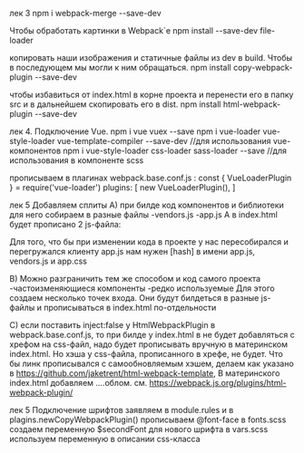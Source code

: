

лек 3
npm i webpack-merge --save-dev

Чтобы обработать картинки в Webpack`е
npm install --save-dev file-loader 

копировать наши изображения и статичные файлы из dev в build. 
Чтобы в последующем мы могли к ним обращаться.
npm install copy-webpack-plugin --save-dev 

чтобы избавиться от index.html в корне проекта и перенести его в папку src и в дальнейшем скопировать его в dist.
npm install html-webpack-plugin --save-dev 



лек 4. Подключение Vue.
npm i vue vuex --save
npm i vue-loader vue-style-loader vue-template-compiler --save-dev  //для использования vue-компонентов
npm i vue-style-loader css-loader sass-loader --save  //для использования в компоненте scss

прописываем в плагинах webpack.base.conf.js :
const { VueLoaderPlugin } = require('vue-loader')
plugins: [
new VueLoaderPlugin(),
]

лек 5 Добавляем сплиты
A)
при билде код компонентов и библиотеки для него собираем в разные файлы
-vendors.js
-app.js
А в index.html будет прописано 2 js-файла:
<script type="text/javascript" src="/assets/js/vendors.js"></script>
<script type="text/javascript" src="/assets/js/app.js"></script>

Для того, что бы при изменении кода в проекте у нас пересобирался и перегружался клиенту app.js
нам нужен [hash] в имени app.js, vendors.js и app.css

B)
Можно разграничить тем же способом и код самого проекта
-частоизменяющиеся компоненты
-редко используемые
Для этого создаем несколько точек входа.
Они будут билдеться в разные js-файлы и прописываться в index.html по-отдельности

C)
если поставить inject:false у HtmlWebpackPlugin в webpack.base.conf.js, то при билде у index.html в <head> не будет добавляться <linc> с хрефом на css-файл,
<linc> надо будет прописывать вручную в материнском index.html. Но хэша у css-файла, прописанного в хрефе, не будет.
Что бы линк прописывался с самообновляемым хэшем, делаем как указано в https://github.com/jaketrent/html-webpack-template,
В <head> материнского index.html добавляем ....облом.
см. https://webpack.js.org/plugins/html-webpack-plugin/


лек 5 Подключение шрифтов
заявляем в module.rules и в plagins.newCopyWebpackPlugin()
прописываем @font-face в fonts.scss
создаем переменную $secondFont для нового шрифта в vars.scss
используем переменную в описании css-класса



